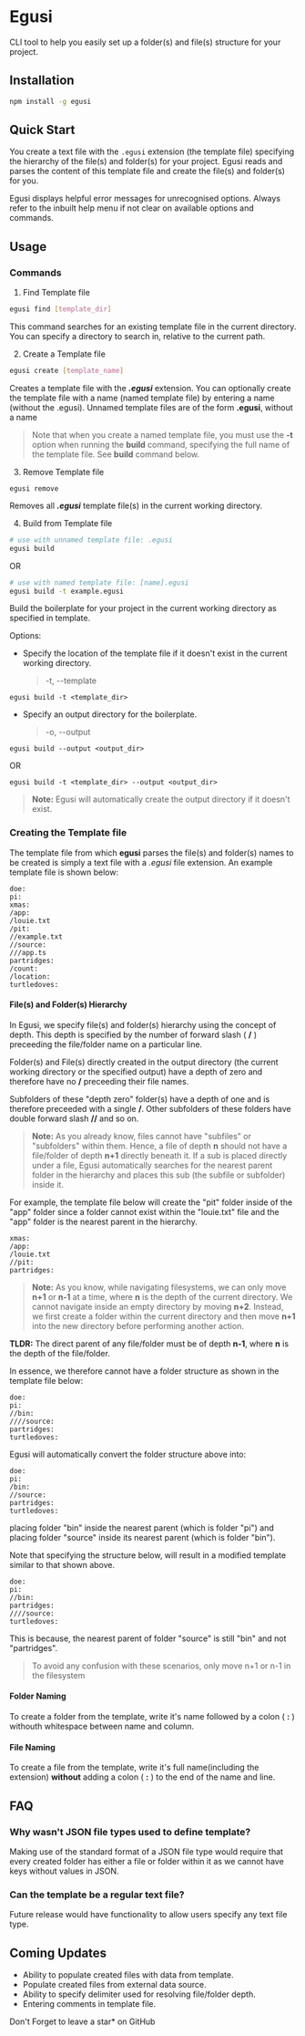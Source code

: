 # Egusi

CLI tool to help you easily set up a folder(s) and file(s) structure for your project.

## Installation

```bash
npm install -g egusi
```

## Quick Start

You create a text file with the `.egusi` extension (the template file) specifying the hierarchy of the file(s) and folder(s) for your project. Egusi reads and parses the content of this template file and create the file(s) and folder(s) for you.

Egusi displays helpful error messages for unrecognised options. Always refer to the inbuilt help menu if not clear on available options and commands.

## Usage

### **Commands**

1. Find Template file

```bash
egusi find [template_dir]
```

This command searches for an existing template file in the current directory. You can specify a directory to search in, relative to the current path.

2. Create a Template file

```bash
egusi create [template_name]
```

Creates a template file with the **_.egusi_** extension. You can optionally create the template file with a name (named template file) by entering a name (without the .egusi). Unnamed template files are of the form **.egusi**, without a name

> Note that when you create a named template file, you must use the **-t** option when running the **build** command, specifying the full name of the template file. See **build** command below.

3. Remove Template file

```shell
egusi remove
```

Removes all **_.egusi_** template file(s) in the current working directory.

4. Build from Template file

```bash
# use with unnamed template file: .egusi
egusi build
```

OR

```bash
# use with named template file: [name].egusi
egusi build -t example.egusi
```

Build the boilerplate for your project in the current working directory as specified in template.

Options:

- Specify the location of the template file if it doesn't exist in the current working directory.

  > -t, --template

```shell
egusi build -t <template_dir>
```

- Specify an output directory for the boilerplate.

  > -o, --output

```shell
egusi build --output <output_dir>
```

OR

```shell
egusi build -t <template_dir> --output <output_dir>
```

> **Note:** Egusi will automatically create the output directory if it doesn't exist.

### **Creating the Template file**

The template file from which **egusi** parses the file(s) and folder(s) names to be created is simply a text file with a _.egusi_ file extension. An example template file is shown below:

```egusi
doe:
pi:
xmas:
/app:
/louie.txt
/pit:
//example.txt
//source:
///app.ts
partridges:
/count:
/location:
turtledoves:
```

#### **File(s) and Folder(s) Hierarchy**

In Egusi, we specify file(s) and folder(s) hierarchy using the concept of depth. This depth is specified by the number of forward slash ( **/** ) preceeding the file/folder name on a particular line.

Folder(s) and File(s) directly created in the output directory (the current working directory or the specified output) have a depth of zero and therefore have no **/** preceeding their file names.

Subfolders of these "depth zero" folder(s) have a depth of one and is therefore preceeded with a single **/**. Other subfolders of these folders have double forward slash **//** and so on.

> **Note:**
> As you already know, files cannot have "subfiles" or "subfolders" within them. Hence, a file of depth **n** should not have a file/folder of depth **n+1** directly beneath it. If a sub is placed directly under a file, Egusi automatically searches for the nearest parent folder in the hierarchy and places this sub (the subfile or subfolder) inside it.

For example, the template file below will create the "pit" folder inside of the "app" folder since a folder cannot exist within the "louie.txt" file and the "app" folder is the nearest parent in the hierarchy.

```egusi
xmas:
/app:
/louie.txt
//pit:
partridges:
```

> **Note:**
> As you know, while navigating filesystems, we can only move **n+1** or **n-1** at a time, where **n** is the depth of the current directory. We cannot navigate inside an empty directory by moving **n+2**. Instead, we first create a folder within the current directory and then move **n+1** into the new directory before performing another action.

**TLDR:** The direct parent of any file/folder must be of depth **n-1**, where **n** is the depth of the file/folder.

In essence, we therefore cannot have a folder structure as shown in the template file below:

```egusi
doe:
pi:
//bin:
////source:
partridges:
turtledoves:
```

Egusi will automatically convert the folder structure above into:

```egusi
doe:
pi:
/bin:
//source:
partridges:
turtledoves:
```

placing folder "bin" inside the nearest parent (which is folder "pi") and placing folder "source" inside its nearest parent (which is folder "bin").

Note that specifying the structure below, will result in a modified template similar to that shown above.

```egusi
doe:
pi:
//bin:
partridges:
////source:
turtledoves:
```

This is because, the nearest parent of folder "source" is still "bin" and not "partridges".

> To avoid any confusion with these scenarios, only move n+1 or n-1 in the filesystem

#### **Folder Naming**

To create a folder from the template, write it's name followed by a colon ( **:** ) withouth whitespace between name and column.

#### **File Naming**

To create a file from the template, write it's full name(including the extension) **without** adding a colon ( **:** ) to the end of the name and line.

## FAQ

### **Why wasn't JSON file types used to define template?**

Making use of the standard format of a JSON file type would require that every created folder has either a file or folder within it as we cannot have keys without values in JSON.

### **Can the template be a regular text file?**

Future release would have functionality to allow users specify any text file type.

## Coming Updates

- Ability to populate created files with data from template.
- Populate created files from external data source.
- Ability to specify delimiter used for resolving file/folder depth.
- Entering comments in template file.

Don't Forget to leave a star\* on GitHub
